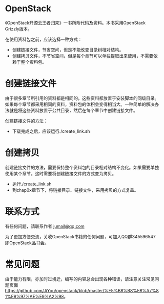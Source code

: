 OpenStack
=========

《OpenStack开源云王者归来》一书所附代码及资料。本书采用OpenStack Grizzly版本。

在使用资料包之前，应该选择一种方式：

- 创建链接文件，节省空间，但是不能改变目录树相对结构。
- 创建拷贝文件，不节省空间，但是每个章节可以单独提取出来使用，不需要依赖于整个资料包。


# 创建链接文件
由于很多章节所引用的资料都是相同的。这些资料都放置于安装脚本的同级目录。如果每个章节都采用相同的资料，资料包的体积会变得相当大。一种简单的解决办法就是将这些资料放置于公共目录，然后在每个章节中创建链接文件。

创建链接文件的方法：
* 下载完成之后，应该运行./create_link.sh


# 创建拷贝

创建链接文件的方法，需要保持整个资料包的目录相对结构不变化。如果需要单独使用某个章节。这时需要将创建链接文件的方式变为拷贝。

- 运行./create_link.sh
- 到chap0x章节下，将链接目录、链接文件，采用拷贝的方式复盖。

# 联系方式
有任何问题，请联系作者 jumail@qq.com

为了更加方便交流，关收OpenStack书籍的任何问题，可加入QQ群345596547即OpenStack品书会。

# 常见问题

由于能力有限，亦加时过境迁，编写的内容总会出现各种错误，请注意关注常见问题页面<https://github.com/JiYou/openstack/blob/master/%E5%B8%B8%E8%A7%81%E9%97%AE%E9%A2%98>。
